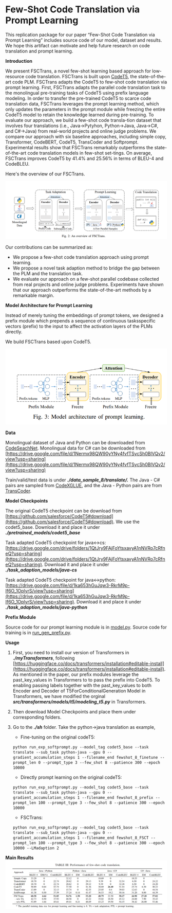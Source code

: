 # Few-Shot Code Translation via Prompt Learning

This replication package for our paper “Few-Shot Code Translation via Prompt Learning” includes source code of our model, dataset and results. We hope this artifact can motivate and help future research on code translation and prompt learning.


**Introduction**

We present FSCTrans, a novel few-shot learning based approach for low-resource code translation. FSCTrans is built upon [CodeT5](https://github.com/salesforce/CodeT5), the state-of-the-art code PLM. FSCTrans adapts the CodeT5 to few-shot code translation via prompt learning. First, FSCTrans adapts the parallel code translation task to the monolingual pre-training tasks of CodeT5 using prefix language modeling. In order to transfer the pre-trained CodeT5 to scarce code translation data, FSCTrans leverages the prompt learning method, which only updates the parameters in the prompt module while freezing the entire CodeT5 model to retain the knowledge learned during pre-training.
To evaluate our approach, we build a few-shot code transla-tion dataset that involves four translations (i.e., Java→Pytyhon, Python→Java, Java→C#, and C#→Java) from real-world projects and online judge problems. We compare our approach with six baseline approaches, including simple copy, Transformer, CodeBERT, CodeT5, TransCoder and Softprompt. Experimental results show that FSCTrans remarkably outperforms the state-of-the-art code translation models in few-shot set-tings. On average, FSCTrans improves CodeT5
by 41.4% and 25.56% in terms of BLEU-4 and CodeBLEU.

Here's the overview of our FSCTrans.

![Results](./Overview.png)

Our contributions can be summarized as:
- We propose a few-shot code translation approach using prompt learning.
- We propose a novel task adaption method to bridge the gap between the PLM and the translation task.
- We evaluate our approach on a few-shot parallel codebase collected from real projects and online judge problems. Experiments have shown that our approach outperforms the state-of-the-art methods by a remarkable margin.

**Model Architecture for Prompt Learning**

Instead of merely tuning the embeddings of prompt tokens, we designed a prefix module which prepends a sequence of continuous tasksspecific vectors (prefix) to the input  to affect the activation layers of the
PLMs directly. 

We build FSCTrans based upon CodeT5. 

![Results](./model_architecture.png)

**Data**


Monolingual dataset of Java and Python can be downloaded from [CodeSeachNet](https://github.com/github/CodeSearchNet#downloading-data-from-s3). Monolingual data for C# can be downloaded from [https://drive.google.com/file/d/1Nermx98QW90yYNy4fvfTSycSh0BlVQv2/view?usp=sharing](https://drive.google.com/file/d/1Nermx98QW90yYNy4fvfTSycSh0BlVQv2/view?usp=sharing)

Train/valid/test data is under ***./data_sample_8/translate/.*** The Java - C# pairs are sampled from [CodeXGLUE](https://github.com/microsoft/CodeXGLUE/tree/main/Code-Code/code-to-code-trans), and the Java - Python pairs are from [TransCoder](https://github.com/facebookresearch/TransCoder).

**Model Checkpoints**

The original CodeT5 checkpoint can be download from [https://github.com/salesforce/CodeT5#download](https://github.com/salesforce/CodeT5#download). We use the codet5_base. Download it and place it under ***./pretrained_models/codet5_base***

Task adapted CodeT5 checkpoint for java<->cs: [https://drive.google.com/drive/folders/1QtJry9FAjFoYtsxavyA1nNVRo7cRfneQ?usp=sharing](https://drive.google.com/drive/folders/1QtJry9FAjFoYtsxavyA1nNVRo7cRfneQ?usp=sharing). Download it and place it under ***./task_adaption_models/java-cs***

Task adapted CodeT5 checkpoint for java<->python: [https://drive.google.com/file/d/1ka653hGuJqw3-RkrM9p-If6O_1OplyrS/view?usp=sharing](https://drive.google.com/file/d/1ka653hGuJqw3-RkrM9p-If6O_1OplyrS/view?usp=sharing). Download it and place it under ***./task_adaption_models/java-python***


**Prefix Module**

Source code for our prompt learning module is in [model.py](models.py). Source code for training is in [run_gen_prefix.py](sh/run_gen_prefix.py).

**Usage**

1. First, you need to install our version of Transformers in ***./myTransformers***, following [https://huggingface.co/docs/transformers/installation#editable-install](https://huggingface.co/docs/transformers/installation#editable-install). As mentioned in the paper, our prefix modules leverage the past_key_values in Transformers to to pass the prefix into CodeT5. To enabling passing labels together with the past_key_values to both Encoder and Decoder of T5ForConditionalGeneration Model in Transformers, we have modified the orginal ***src/transformers/models/t5/modeling_t5.py*** in Transformers.

2. Then download Model Checkpoints and place them under corresponding folders.

3. Go to the ***./sh*** folder. Take the python->java translation as example,
   - Fine-tuning on the original codeT5:
   ```
   python run_exp_softprompt.py --model_tag codet5_base --task translate --sub_task python-java --gpu 0 --gradient_accumulation_steps 1 --filename_end fewshot_8_finetune --prompt_len 0 --prompt_type 3 --few_shot 8 --patience 300 --epoch 10000
   ```
   - Directly prompt learning on the original codeT5:
   ```
   python run_exp_softprompt.py --model_tag codet5_base --task translate --sub_task python-java --gpu 0 --gradient_accumulation_steps 1 --filename_end fewshot_8_prefix --prompt_len 100 --prompt_type 3 --few_shot 8 --patience 300 --epoch 10000
   ```
   - FSCTrans:
   ```
   python run_exp_softprompt.py --model_tag codet5_base --task translate --sub_task python-java --gpu 0 --gradient_accumulation_steps 1 --filename_end fewshot_8_FSCT --prompt_len 100 --prompt_type 3 --few_shot 8 --patience 300 --epoch 10000 --LMadaption 2
   ```



**Main Results**
![Results](results.png)

